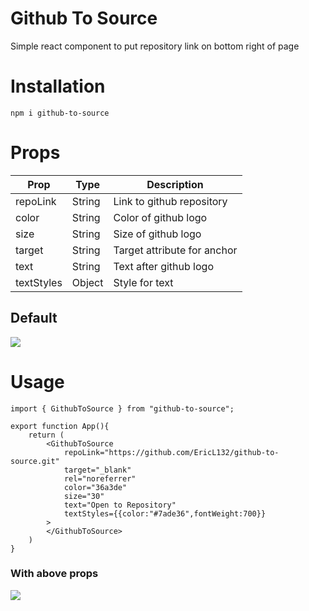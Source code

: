 # Github To Source
Simple react component to put repository link on bottom right of page  

# Installation
```
npm i github-to-source
```

# Props
| Prop | Type | Description |
| --- | --- | --- |
| repoLink | String | Link to github repository
| color | String | Color of github logo
| size | String | Size of github logo
| target | String | Target attribute for anchor
| text | String | Text after github logo
| textStyles | Object | Style for text
 
## Default 
![](https://i.gyazo.com/753193819ef62ee785bc1a9f3f137886.png)
# Usage 
```
import { GithubToSource } from "github-to-source";

export function App(){
    return (
        <GithubToSource 
            repoLink="https://github.com/EricL132/github-to-source.git" 
            target="_blank" 
            rel="noreferrer"
            color="36a3de" 
            size="30" 
            text="Open to Repository" 
            textStyles={{color:"#7ade36",fontWeight:700}}
        >
        </GithubToSource>
    )
}
```
### With above props
![](https://i.gyazo.com/bd6efa244bcdf01205aac29d07a4a172.png)
